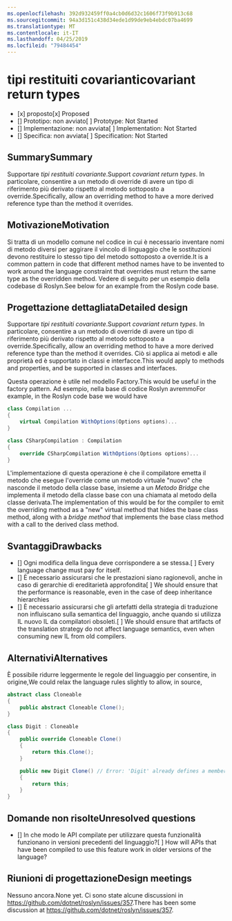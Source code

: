 ```yaml
---
ms.openlocfilehash: 392d932459ff0a4cb0d6d32c1606f73f9b913c68
ms.sourcegitcommit: 94a3d151c438d34ede1d99de9eb4ebdc07ba4699
ms.translationtype: MT
ms.contentlocale: it-IT
ms.lasthandoff: 04/25/2019
ms.locfileid: "79484454"
---
```

# <a name="covariant-return-types"></a><span data-ttu-id="39d24-101">tipi restituiti covarianti</span><span class="sxs-lookup"><span data-stu-id="39d24-101">covariant return types</span></span>

* <span data-ttu-id="39d24-102">[x] proposto</span><span class="sxs-lookup"><span data-stu-id="39d24-102">[x] Proposed</span></span>
* <span data-ttu-id="39d24-103">[] Prototipo: non avviato</span><span class="sxs-lookup"><span data-stu-id="39d24-103">[ ] Prototype: Not Started</span></span>
* <span data-ttu-id="39d24-104">[] Implementazione: non avviata</span><span class="sxs-lookup"><span data-stu-id="39d24-104">[ ] Implementation: Not Started</span></span>
* <span data-ttu-id="39d24-105">[] Specifica: non avviata</span><span class="sxs-lookup"><span data-stu-id="39d24-105">[ ] Specification: Not Started</span></span>

## <a name="summary"></a><span data-ttu-id="39d24-106">Summary</span><span class="sxs-lookup"><span data-stu-id="39d24-106">Summary</span></span>
[summary]: #summary

<span data-ttu-id="39d24-107">Supportare _tipi restituiti covariante_.</span><span class="sxs-lookup"><span data-stu-id="39d24-107">Support _covariant return types_.</span></span> <span data-ttu-id="39d24-108">In particolare, consentire a un metodo di override di avere un tipo di riferimento più derivato rispetto al metodo sottoposto a override.</span><span class="sxs-lookup"><span data-stu-id="39d24-108">Specifically, allow an overriding method to have a more derived reference type than the method it overrides.</span></span>

## <a name="motivation"></a><span data-ttu-id="39d24-109">Motivazione</span><span class="sxs-lookup"><span data-stu-id="39d24-109">Motivation</span></span>
[motivation]: #motivation

<span data-ttu-id="39d24-110">Si tratta di un modello comune nel codice in cui è necessario inventare nomi di metodo diversi per aggirare il vincolo di linguaggio che le sostituzioni devono restituire lo stesso tipo del metodo sottoposto a override.</span><span class="sxs-lookup"><span data-stu-id="39d24-110">It is a common pattern in code that different method names have to be invented to work around the language constraint that overrides must return the same type as the overridden method.</span></span> <span data-ttu-id="39d24-111">Vedere di seguito per un esempio della codebase di Roslyn.</span><span class="sxs-lookup"><span data-stu-id="39d24-111">See below for an example from the Roslyn code base.</span></span>

## <a name="detailed-design"></a><span data-ttu-id="39d24-112">Progettazione dettagliata</span><span class="sxs-lookup"><span data-stu-id="39d24-112">Detailed design</span></span>
[design]: #detailed-design

<span data-ttu-id="39d24-113">Supportare _tipi restituiti covariante_.</span><span class="sxs-lookup"><span data-stu-id="39d24-113">Support _covariant return types_.</span></span> <span data-ttu-id="39d24-114">In particolare, consentire a un metodo di override di avere un tipo di riferimento più derivato rispetto al metodo sottoposto a override.</span><span class="sxs-lookup"><span data-stu-id="39d24-114">Specifically, allow an overriding method to have a more derived reference type than the method it overrides.</span></span> <span data-ttu-id="39d24-115">Ciò si applica ai metodi e alle proprietà ed è supportato in classi e interfacce.</span><span class="sxs-lookup"><span data-stu-id="39d24-115">This would apply to methods and properties, and be supported in classes and interfaces.</span></span>

<span data-ttu-id="39d24-116">Questa operazione è utile nel modello Factory.</span><span class="sxs-lookup"><span data-stu-id="39d24-116">This would be useful in the factory pattern.</span></span> <span data-ttu-id="39d24-117">Ad esempio, nella base di codice Roslyn avremmo</span><span class="sxs-lookup"><span data-stu-id="39d24-117">For example, in the Roslyn code base we would have</span></span>

``` cs
class Compilation ...
{
    virtual Compilation WithOptions(Options options)...
}
```

``` cs
class CSharpCompilation : Compilation
{
    override CSharpCompilation WithOptions(Options options)...
}
```

<span data-ttu-id="39d24-118">L'implementazione di questa operazione è che il compilatore emetta il metodo che esegue l'override come un metodo virtuale "nuovo" che nasconde il metodo della classe base, insieme a un _Metodo Bridge_ che implementa il metodo della classe base con una chiamata al metodo della classe derivata.</span><span class="sxs-lookup"><span data-stu-id="39d24-118">The implementation of this would be for the compiler to emit the overriding method as a "new" virtual method that hides the base class method, along with a _bridge method_ that implements the base class method with a call to the derived class method.</span></span>

## <a name="drawbacks"></a><span data-ttu-id="39d24-119">Svantaggi</span><span class="sxs-lookup"><span data-stu-id="39d24-119">Drawbacks</span></span>
[drawbacks]: #drawbacks

- <span data-ttu-id="39d24-120">[] Ogni modifica della lingua deve corrispondere a se stessa.</span><span class="sxs-lookup"><span data-stu-id="39d24-120">[ ] Every language change must pay for itself.</span></span>
- <span data-ttu-id="39d24-121">[] È necessario assicurarsi che le prestazioni siano ragionevoli, anche in caso di gerarchie di ereditarietà approfondita</span><span class="sxs-lookup"><span data-stu-id="39d24-121">[ ] We should ensure that the performance is reasonable, even in the case of deep inheritance hierarchies</span></span>
- <span data-ttu-id="39d24-122">[] È necessario assicurarsi che gli artefatti della strategia di traduzione non influiscano sulla semantica del linguaggio, anche quando si utilizza IL nuovo IL da compilatori obsoleti.</span><span class="sxs-lookup"><span data-stu-id="39d24-122">[ ] We should ensure that artifacts of the translation strategy do not affect language semantics, even when consuming new IL from old compilers.</span></span>

## <a name="alternatives"></a><span data-ttu-id="39d24-123">Alternativi</span><span class="sxs-lookup"><span data-stu-id="39d24-123">Alternatives</span></span>
[alternatives]: #alternatives

<span data-ttu-id="39d24-124">È possibile ridurre leggermente le regole del linguaggio per consentire, in origine,</span><span class="sxs-lookup"><span data-stu-id="39d24-124">We could relax the language rules slightly to allow, in source,</span></span>

```csharp
abstract class Cloneable
{
    public abstract Cloneable Clone();
}

class Digit : Cloneable
{
    public override Cloneable Clone()
    {
        return this.Clone();
    }

    public new Digit Clone() // Error: 'Digit' already defines a member called 'Clone' with the same parameter types
    {
        return this;
    }
}
```

## <a name="unresolved-questions"></a><span data-ttu-id="39d24-125">Domande non risolte</span><span class="sxs-lookup"><span data-stu-id="39d24-125">Unresolved questions</span></span>
[unresolved]: #unresolved-questions

- <span data-ttu-id="39d24-126">[] In che modo le API compilate per utilizzare questa funzionalità funzionano in versioni precedenti del linguaggio?</span><span class="sxs-lookup"><span data-stu-id="39d24-126">[ ] How will APIs that have been compiled to use this feature work in older versions of the language?</span></span>

## <a name="design-meetings"></a><span data-ttu-id="39d24-127">Riunioni di progettazione</span><span class="sxs-lookup"><span data-stu-id="39d24-127">Design meetings</span></span>

<span data-ttu-id="39d24-128">Nessuno ancora.</span><span class="sxs-lookup"><span data-stu-id="39d24-128">None yet.</span></span> <span data-ttu-id="39d24-129">Ci sono state alcune discussioni in <https://github.com/dotnet/roslyn/issues/357>.</span><span class="sxs-lookup"><span data-stu-id="39d24-129">There has been some discussion at <https://github.com/dotnet/roslyn/issues/357>.</span></span>